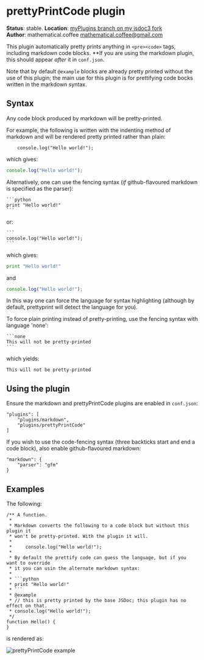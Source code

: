 # prettyPrintCode plugin

**Status**: stable.
**Location**: [myPlugins branch on my jsdoc3 fork](https://github.com/mathematicalcoffee/jsdoc/blob/myPlugins/plugins/prettyPrintCode.js)  
**Author**: mathematical.coffee <mathematical.coffee@gmail.com>

This plugin automatically pretty prints anything in `<pre><code>` tags,
including markdown code blocks.
**If you are using the markdown plugin, this should appear *after* it in `conf.json`.

Note that by default `@example` blocks are already pretty printed without the
use of this plugin; the main use for this plugin is for prettifying code bocks
written in the markdown syntax.

## Syntax
Any code block produced by markdown will be pretty-printed.

For example, the following is written with the indenting method of markdown
and will be rendered pretty printed rather than plain:

```none
    console.log("Hello world!");
```

which gives:

```javascript
console.log("Hello world!");
```
Alternatively, one can use the fencing syntax (*if* github-flavoured markdown is specified as the parser):

    ```python
    print "Hello world!"
    ```
or:

    ```
    console.log("Hello world!");
    ```

which gives:

```python
print "Hello world!"
```

and

```javascript
console.log("Hello world!");
```

In this way one can force the language for syntax highlighting (although by default, prettyprint will detect the language for you).

To force plain printing instead of pretty-printing, use the fencing syntax
with language 'none':

    ```none
    This will not be pretty-printed
    ```

which yields:

```none
This will not be pretty-printed
```

## Using the plugin

Ensure the markdown and prettyPrintCode plugins are enabled in `conf.json`:

    "plugins": [
        "plugins/markdown",
        "plugins/prettyPrintCode"
    ]

If you wish to use the code-fencing syntax (three backticks start and end a code block),
also enable github-flavoured markdown:

    "markdown": {
        "parser": "gfm"
    }


## Examples
The following:

    /** A function.
     *
     * Markdown converts the following to a code block but without this plugin it
     * won't be pretty-printed. With the plugin it will.
     *
     *     console.log("Hello world!");
     *
     * By default the prettify code can guess the language, but if you want to override
     * it you can usin the alternate markdown syntax:
     *
     * ```python
     * print "Hello world!"
     * ```
     * @example
     * // this is pretty printed by the base JSDoc; this plugin has no effect on that.
     * console.log("Hello world!");
     */
    function Hello() {
    }

is rendered as:

![prettyPrintCode example](https://raw.github.com/mathematicalcoffee/jsdoc/plugin-prettyprint-code/plugins/prettyPrintCode_example.png)  
